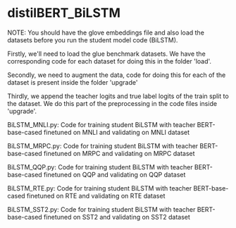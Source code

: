 # distilBERT_BiLSTM

NOTE: You should have the glove embeddings file and also load the datasets before you run the student model code (BiLSTM).


Firstly, we'll need to load the glue benchmark datasets.
We have the corresponding code for each dataset for doing this in the folder 'load'.

Secondly, we need to augment the data, code for doing this for each of the dataset is present inside the folder 'upgrade'

Thirdly, we append the teacher logits and true label logits of the train split to the dataset. We do this part of the preprocessing in the code files inside 'upgrade'.

BiLSTM_MNLI.py: Code for training student BiLSTM with teacher BERT-base-cased finetuned on MNLI and validating on MNLI dataset

BiLSTM_MRPC.py: Code for training student BiLSTM with teacher BERT-base-cased finetuned on MRPC and validating on MRPC dataset

BiLSTM_QQP.py: Code for training student BiLSTM with teacher BERT-base-cased finetuned on QQP and validating on QQP dataset

BiLSTM_RTE.py: Code for training student BiLSTM with teacher BERT-base-cased finetuned on RTE and validating on RTE dataset

BiLSTM_SST2.py: Code for training student BiLSTM with teacher BERT-base-cased finetuned on SST2 and validating on SST2 dataset
